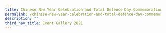 ```yaml
---
title: Chinese New Year Celebration and Total Defence Day Commemoration
permalink: /chinese-new-year-celebration-and-total-defence-day-commemoration/
description: ""
third_nav_title: Event Gallery 2021
---
```

